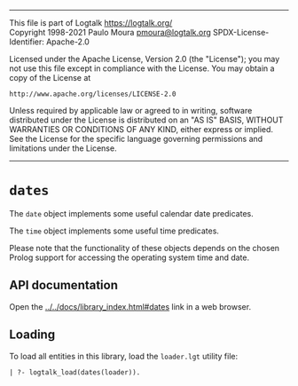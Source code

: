 ________________________________________________________________________

This file is part of Logtalk <https://logtalk.org/>  
Copyright 1998-2021 Paulo Moura <pmoura@logtalk.org>
SPDX-License-Identifier: Apache-2.0

Licensed under the Apache License, Version 2.0 (the "License");
you may not use this file except in compliance with the License.
You may obtain a copy of the License at

    http://www.apache.org/licenses/LICENSE-2.0

Unless required by applicable law or agreed to in writing, software
distributed under the License is distributed on an "AS IS" BASIS,
WITHOUT WARRANTIES OR CONDITIONS OF ANY KIND, either express or implied.
See the License for the specific language governing permissions and
limitations under the License.
________________________________________________________________________


`dates`
=======

The `date` object implements some useful calendar date predicates.

The `time` object implements some useful time predicates.

Please note that the functionality of these objects depends on the chosen
Prolog support for accessing the operating system time and date.


API documentation
-----------------

Open the [../../docs/library_index.html#dates](../../docs/library_index.html#dates)
link in a web browser.


Loading
-------

To load all entities in this library, load the `loader.lgt` utility file:

	| ?- logtalk_load(dates(loader)).
